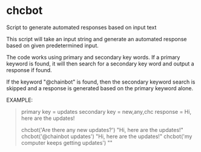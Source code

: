 # chcbot
Script to generate automated responses based on input text

This script will take an input string and generate an automated response based on
given predetermined input.

The code works using primary and secondary key words. If a primary keyword is found,
it will then search for a secondary key word and output a response if found.

If the keyword "@chainbot" is found, then the secondary keyword search is skipped
and a response is generated based on the primary keyword alone.

EXAMPLE:
> primary key = updates
> secondary key = new,any,chc
> response = Hi, here are the updates!
>
> chcbot('Are there any new updates?')
> "Hi, here are the updates!"
> chcbot('@chainbot updates')
> "Hi, here are the updates!"
> chcbot('my computer keeps getting updates')
> ""

